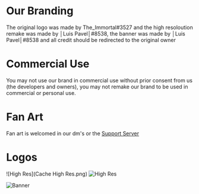 # Our Branding

The original logo was made by The_Immortal#3527 and the high resoloution remake was made by │Luis Pavel│#8538, the banner was made by │Luis Pavel│#8538 and all credit should be redirected to the original owner

# Commercial Use

You may not use our brand in commercial use without prior consent from us (the developers and owners), you may not remake our brand to be used in commercial or personal use.

# Fan Art

Fan art is welcomed in our dm's or the [Support Server](https://discord.gg/uNKfBdQHUx)

# Logos


![High Res](Cache High Res.png)
![High Res](https://github.com/Cache-Bot/Cache-Branding/blob/main/Cache%20High%20Res.png/image.jpg?raw=true)

![Banner](https://github.com/Cache-Bot/Cache-Branding/blob/main/Cache%20Banner.png/image.jpg?raw=true)
